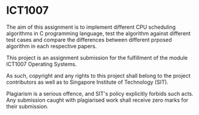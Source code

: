 # ICT1007
The aim of this assignment is to implement different CPU scheduling algorithms in C programming language, test the algorithm against different test cases and
compare the differences between different prposed algorithm in each respective papers.

This project is an assignment submission for the fulfillment of the module ICT1007 Operating Systems.

As such, copyright and any rights to this project shall belong to the project contributors as well as to Singapore Institute of Technology (SIT).

Plagiarism is a serious offence, and SIT's policy explicitly forbids such acts. Any submission caught with plagiarised work shall receive zero marks for their submission.
